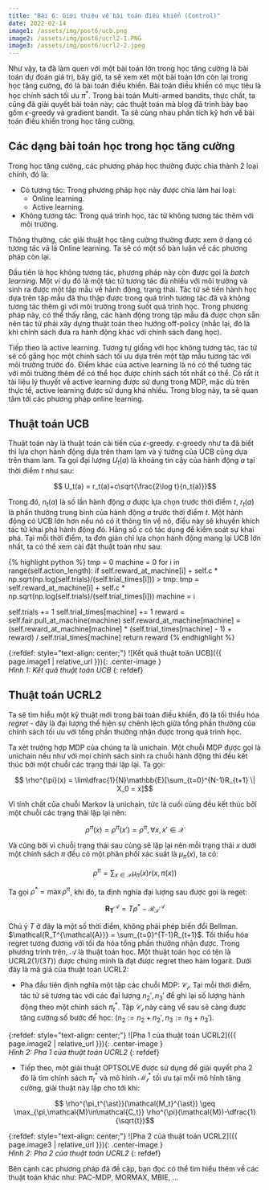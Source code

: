 ```yaml
---
title: "Bài 6: Giới thiệu về bài toán điều khiển (Control)"
date: 2022-02-14
image1: /assets/img/post6/ucb.png
image2: /assets/img/post6/ucrl2-1.PNG
image3: /assets/img/post6/ucrl2-2.jpeg
---
```


Như vậy, ta đã làm quen với một bài toán lớn trong học tăng cường là bài toán dự đoán giá trị, bây giờ, ta sẽ xem xét một bài toán lớn còn lại trong học tăng cường, đó là bài toán điều khiển. Bài toán điều khiển có mục tiêu là học chính sách tối ưu $\pi^{\ast}$. Trong bài toán Multi-armed bandits, thực chất, ta cũng đã giải quyết bài toán này; các thuật toán mà blog đã trình bày bao gồm $\epsilon$-greedy và gradient bandit. Ta sẽ cùng nhau phân tích kỹ hơn về bài toán điều khiển trong học tăng cường.

## Các dạng bài toán học trong học tăng cường
Trong học tăng cường, các phương pháp học thường được chia thành 2 loại chính, đó là:
- Có tương tác: Trong phương pháp học này được chia làm hai loại: 
  - Online learning.
  - Active learning.
- Không tương tác: Trong quá trình học, tác tử không tương tác thêm với môi trường.

Thông thường, các giải thuật học tăng cường thường được xem ở dạng có tương tác và là Online learning. Ta sẽ có một số bàn luận về các phương pháp còn lại.

Đầu tiên là học không tương tác, phương pháp này còn được gọi là *batch learning*. Một ví dụ đó là một tác tử tương tác đủ nhiều với môi trường và sinh ra được một tập mẫu về hành động, trạng thái. Tác tử sẽ tiến hành học dựa trên tập mẫu đã thu thập được trong quá trình tương tác đã và không tương tác thêm gì với môi trường trong suốt quá trình học. Trong phương pháp này, có thể thấy rằng, các hành động trong tập mẫu đã được chọn sẵn nên tác tử phải xây dựng thuật toán theo hướng off-policy (nhắc lại, đó là khi chính sách đưa ra hành động khác với chính sách đang học).

Tiếp theo là active learning. Tương tự giống với học không tương tác, tác tử sẽ cố gắng học một chính sách tối ưu dựa trên một tập mẫu tương tác với môi trường trước đó. Điểm khác của active learning là nó có thể tương tác với môi trường thêm để có thể học được chính sách tốt nhất có thể.
Có rất ít tài liệu lý thuyết về active learning được sử dụng trong MDP, mặc dù trên thực tế, active learning được sử dụng khá nhiều. Trong blog này, ta sẽ quan tâm tới các phương pháp online learning.

## Thuật toán UCB
Thuật toán này là thuật toán cải tiến của $\epsilon$-greedy. $\epsilon$-greedy như ta đã biết thì lựa chọn hành động dựa trên tham lam và ý tưởng của UCB cũng dựa trên tham lam. Ta gọi đại lượng $U_t(a)$ là khoảng tin cậy của hành động $a$ tại thời điểm $t$ như sau:

$$ U_t(a) = r_t(a)+c\sqrt{\frac{2\log t}{n_t(a)}}$$

Trong đó, $n_t(a)$ là số lần hành động $a$ được lựa chọn trước thời điểm $t$, $r_t(a)$ là phần thưởng trung bình của hành động $a$ trước thời điểm $t$. Một hành động có UCB lớn hơn nếu nó có ít thông tin về nó, điều này sẽ khuyến khích tác tử khai phá hành động đó. Hằng số $c$ có tác dụng để kiểm soát sự khai phá. Tại mỗi thời điểm, ta đơn giản chỉ lựa chọn hành động mang lại UCB lớn nhất, ta có thể xem cài đặt thuật toán như sau:

{% highlight python %}
tmp = 0
machine = 0
for i in range(self.action_length):
  if self.reward_at_machine[i] + self.c * np.sqrt(np.log(self.trials)/(self.trial_times[i])) > tmp:
    tmp = self.reward_at_machine[i] + self.c * np.sqrt(np.log(self.trials)/(self.trial_times[i]))
    machine = i

  self.trials += 1
  self.trial_times[machine] += 1
  reward = self.fair.pull_at_machine(machine)
  self.reward_at_machine[machine] = (self.reward_at_machine[machine] * (self.trial_times[machine] - 1) +  
                                     reward) / self.trial_times[machine]
  return reward
{% endhighlight %}

{:refdef: style="text-align: center;"}
  ![Kết quả thuật toán UCB]({{ page.image1 | relative_url }}){: .center-image }  
  *Hình 1: Kết quả thuật toán UCB* 
{: refdef}

## Thuật toán UCRL2
Ta sẽ tìm hiểu một kỹ thuật mới trong bài toán điều khiển, đó là tối thiểu hóa *regret* - đây là đại lượng thể hiện sự chênh lệch giữa tổng phần thưởng của chính sách tối ưu với tổng phần thưởng nhận được trong quá trình học. 

Ta xét trường hợp MDP của chúng ta là unichain. Một chuỗi MDP được gọi là unichain nếu như với mọi chính sách sinh ra chuỗi hành động thì đều kết thúc bởi một chuỗi các trạng thái lặp lại. Ta gọi:

$$ \rho^{\pi}(x) = \lim\dfrac{1}{N}\mathbb{E}[\sum_{t=0}^{N-1}R_{t+1} \| X_0 = x]$$

Vì tính chất của chuỗi Markov là unichain, tức là cuối cùng đều kết thúc bởi một chuỗi các trạng thái lặp lại nên:

$$ \rho^{\pi}(x) = \rho^{\pi}(x') = \rho^{\pi}, \forall x, x'\in\mathcal{X}$$

Và cũng bởi vì chuỗi trạng thái sau cùng sẽ lặp lại nên mỗi trạng thái $x$ dưới một chính sách $\pi$ đều có một phân phối xác suất là $\mu_{\pi}(x)$, ta có:

$$ \rho^{\pi} =\sum_{x\in\mathcal{X}} \mu_{\pi}(x)r(x, \pi(x))$$

Ta gọi $\rho^{\ast}=\max\rho^{\pi}$, khi đó, ta định nghĩa đại lượng sau được gọi là reget:

$$\mathbf{R_T^{\mathcal{A}}} = T\rho^{\ast}-\mathcal{R_T^{\mathcal{A}}}$$

Chú ý $T$ ở đây là một số thời điểm, không phải phép biến đổi Bellman. $\mathcal{R_T^{\mathcal{A}}} = \sum_{t=0}^{T-1}R_{t+1}$. Tối thiểu hóa regret tương đương với tối đa hóa tổng phần thưởng nhận được. Trong phương trình trên, $\mathcal{A}$ là thuật toán học. Một thuật toán học có tên là UCRL2($1/(3T)$) được chứng minh là đạt được regret theo hàm logarit. Dưới đây là mã giả của thuật toán UCRL2:

- Pha đầu tiên định nghĩa một tập các chuỗi MDP: $\mathcal{C_t}$. Tại mỗi thời điểm, tác tử sẽ tương tác với các đại lượng $n_2', n_3'$ để ghi lại số lượng hành động theo một chính sách ${\pi_t}^{\ast}$. Tập $\mathcal{C_t}$ này càng về sau sẽ càng được tăng cường số bước để học: ($n_2:=n_2+n_2', n_3:=n_3+n_3'$).

{:refdef: style="text-align: center;"}
  ![Pha 1 của thuật toán UCRL2]({{ page.image2 | relative_url }}){: .center-image }  
  *Hình 2: Pha 1 của thuật toán UCRL2* 
{: refdef}

- Tiếp theo, một giải thuật OPTSOLVE được sử dụng để giải quyết pha 2 đó là tìm chính sách ${\pi_t}^{\ast}$ và mô hình $\mathcal{M_t}^{\ast}$ tối ưu tại mỗi mô hình tăng cường, giải thuật này lặp cho tới khi:

$$ \rho^{\pi_t^{\ast}}(\mathcal{M_t}^{\ast}) \geq \max_{\pi,\mathcal{M}\in\mathcal{C_t}} \rho^{\pi}(\mathcal{M})-\dfrac{1}{\sqrt{t}}$$

{:refdef: style="text-align: center;"}
  ![Pha 2 của thuật toán UCRL2]({{ page.image3 | relative_url }}){: .center-image }  
  *Hình 2: Pha 2 của thuật toán UCRL2* 
{: refdef}

Bên cạnh các phương pháp đã đề cập, bạn đọc có thể tìm hiểu thêm về các thuật toán khác như: PAC-MDP, MORMAX, MBIE, ...
<script type="text/x-mathjax-config">
    MathJax.Hub.Config({
      tex2jax: {
        skipTags: ['script', 'noscript', 'style', 'textarea', 'pre'],
        inlineMath: [['$','$']]
      }
    });
  </script>
<script src="https://cdn.mathjax.org/mathjax/latest/MathJax.js?config=TeX-AMS-MML_HTMLorMML" type="text/javascript"></script>

